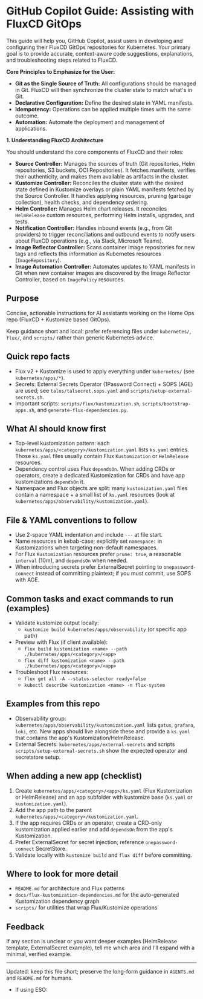 # GitHub Copilot Guide: Assisting with FluxCD GitOps

This guide will help you, GitHub Copilot, assist users in developing and configuring their FluxCD GitOps repositories for Kubernetes. Your primary goal is to provide accurate, context-aware code suggestions, explanations, and troubleshooting steps related to FluxCD.

**Core Principles to Emphasize for the User:**

*   **Git as the Single Source of Truth:** All configurations should be managed in Git. FluxCD will then synchronize the cluster state to match what's in Git.
*   **Declarative Configuration:** Define the desired state in YAML manifests.
*   **Idempotency:** Operations can be applied multiple times with the same outcome.
*   **Automation:** Automate the deployment and management of applications.

**1. Understanding FluxCD Architecture**

You should understand the core components of FluxCD and their roles:

*   **Source Controller:** Manages the sources of truth (Git repositories, Helm repositories, S3 buckets, OCI Repositories). It fetches manifests, verifies their authenticity, and makes them available as artifacts in the cluster.
*   **Kustomize Controller:** Reconciles the cluster state with the desired state defined in Kustomize overlays or plain YAML manifests fetched by the Source Controller. It handles applying resources, pruning (garbage collection), health checks, and dependency ordering.
*   **Helm Controller:** Manages Helm chart releases. It reconciles `HelmRelease` custom resources, performing Helm installs, upgrades, and tests.
*   **Notification Controller:** Handles inbound events (e.g., from Git providers) to trigger reconciliations and outbound events to notify users about FluxCD operations (e.g., via Slack, Microsoft Teams).
*   **Image Reflector Controller:** Scans container image repositories for new tags and reflects this information as Kubernetes resources (`ImageRepository`).
*   **Image Automation Controller:** Automates updates to YAML manifests in Git when new container images are discovered by the Image Reflector Controller, based on `ImagePolicy` resources.

## Purpose

Concise, actionable instructions for AI assistants working on the Home Ops repo (FluxCD + Kustomize based GitOps).

Keep guidance short and local: prefer referencing files under `kubernetes/`, `flux/`, and `scripts/` rather than generic Kubernetes advice.

## Quick repo facts
- Flux v2 + Kustomize is used to apply everything under `kubernetes/` (see `kubernetes/apps/*`).
- Secrets: External Secrets Operator (1Password Connect) + SOPS (AGE) are used; see `talos/talsecret.sops.yaml` and `scripts/setup-external-secrets.sh`.
- Important scripts: `scripts/flux/kustomization.sh`, `scripts/bootstrap-apps.sh`, and `generate-flux-dependencies.py`.

## What AI should know first
- Top-level kustomization pattern: each `kubernetes/apps/<category>/kustomization.yaml` lists `ks.yaml` entries. Those `ks.yaml` files usually contain Flux `Kustomization` or `HelmRelease` resources.
- Dependency control uses Flux `dependsOn`. When adding CRDs or operators, create a dedicated Kustomization for CRDs and have app kustomizations `dependsOn` it.
- Namespace and Flux objects are split: many `kustomization.yaml` files contain a namespace + a small list of `ks.yaml` resources (look at `kubernetes/apps/observability/kustomization.yaml`).

## File & YAML conventions to follow
- Use 2-space YAML indentation and include `---` at file start.
- Name resources in kebab-case; explicitly set `namespace:` in Kustomizations when targeting non-default namespaces.
- For Flux `Kustomization` resources prefer `prune: true`, a reasonable `interval` (10m), and `dependsOn` when needed.
- When introducing secrets prefer ExternalSecret pointing to `onepassword-connect` instead of committing plaintext; if you must commit, use SOPS with AGE.

## Common tasks and exact commands to run (examples)
- Validate kustomize output locally:
    - `kustomize build kubernetes/apps/observability` (or specific app path)
- Preview with Flux (if client available):
    - `flux build kustomization <name> --path ./kubernetes/apps/<category>/<app>`
    - `flux diff kustomization <name> --path ./kubernetes/apps/<category>/<app>`
- Troubleshoot Flux resources:
    - `flux get all -A --status-selector ready=false`
    - `kubectl describe kustomization <name> -n flux-system`

## Examples from this repo
- Observability group: `kubernetes/apps/observability/kustomization.yaml` lists `gatus`, `grafana`, `loki`, etc. New apps should live alongside these and provide a `ks.yaml` that contains the app's Kustomization/HelmRelease.
- External Secrets: `kubernetes/apps/external-secrets` and scripts `scripts/setup-external-secrets.sh` show the expected operator and secretstore setup.

## When adding a new app (checklist)
1. Create `kubernetes/apps/<category>/<app>/ks.yaml` (Flux Kustomization or HelmRelease) and an app subfolder with kustomize base (`ks.yaml` or `kustomization.yaml`).
2. Add the app path to the parent `kubernetes/apps/<category>/kustomization.yaml`.
3. If the app requires CRDs or an operator, create a CRD-only kustomization applied earlier and add `dependsOn` from the app's Kustomization.
4. Prefer ExternalSecret for secret injection; reference `onepassword-connect` SecretStore.
5. Validate locally with `kustomize build` and `flux diff` before committing.

## Where to look for more detail
- `README.md` for architecture and Flux patterns
- `docs/flux-kustomization-dependencies.md` for the auto-generated Kustomization dependency graph
- `scripts/` for utilities that wrap Flux/Kustomize operations

## Feedback
If any section is unclear or you want deeper examples (HelmRelease template, ExternalSecret example), tell me which area and I'll expand with a minimal, verified example.

---

Updated: keep this file short; preserve the long-form guidance in `AGENTS.md` and `README.md` for humans.
*   If using ESO:

